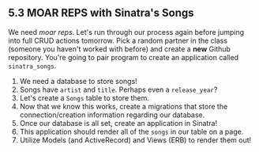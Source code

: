 
## 5.3 MOAR REPS with Sinatra's Songs

We need *moar reps*. Let's run through our process again before jumping into full CRUD actions tomorrow. Pick a random partner in the class (someone you haven't worked with before) and create a **new** Github repository. You're going to pair program to create an application called `sinatra_songs`.

1. We need a database to store songs!
2. Songs have `artist` and `title`. Perhaps even a `release_year`?
3. Let's create a `Songs` table to store them.
4. Now that we know this works, create a migrations that store the connection/creation information regarding our database.
5. Once our database is all set, create an application in Sinatra!
6. This application should render all of the `songs` in our table on a page.
7. Utilize Models (and ActiveRecord) and Views (ERB) to render them out!

